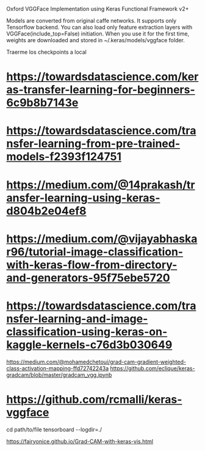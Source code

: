 
Oxford VGGFace Implementation using Keras Functional Framework v2+

Models are converted from original caffe networks.
It supports only Tensorflow backend.
You can also load only feature extraction layers with VGGFace(include_top=False) initiation.
When you use it for the first time, weights are downloaded and stored in ~/.keras/models/vggface folder.

Traerme los checkpoints a local

# https://towardsdatascience.com/keras-transfer-learning-for-beginners-6c9b8b7143e
# https://towardsdatascience.com/transfer-learning-from-pre-trained-models-f2393f124751
# https://medium.com/@14prakash/transfer-learning-using-keras-d804b2e04ef8
# https://medium.com/@vijayabhaskar96/tutorial-image-classification-with-keras-flow-from-directory-and-generators-95f75ebe5720
# https://towardsdatascience.com/transfer-learning-and-image-classification-using-keras-on-kaggle-kernels-c76d3b030649

https://medium.com/@mohamedchetoui/grad-cam-gradient-weighted-class-activation-mapping-ffd72742243a
https://github.com/eclique/keras-gradcam/blob/master/gradcam_vgg.ipynb

# https://github.com/rcmalli/keras-vggface

cd path/to/file
tensorboard --logdir=./

https://fairyonice.github.io/Grad-CAM-with-keras-vis.html